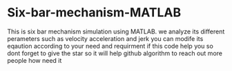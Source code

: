 # Six-bar-mechanism-MATLAB
This is six bar mechanism simulation using MATLAB.
we analyze its different perameters such as velocity acceleration and jerk
you can modife its eqaution according to your need and requirment
if this code help you so dont forget to give the star so it will help github algorithm to reach out more people how need it
